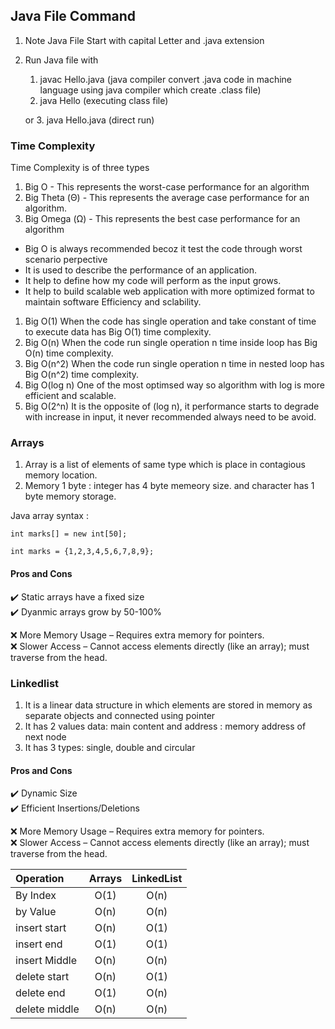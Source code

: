 ## Java File Command

1. Note Java File Start with capital Letter and .java extension
2. Run Java file with

   1. javac Hello.java (java compiler convert .java code in machine language using java compiler which create .class file)
   2. java Hello (executing class file)

   or 3. java Hello.java (direct run)

### Time Complexity

Time Complexity is of three types

1. Big O - This represents the worst-case performance for an algorithm
2. Big Theta (Θ) - This represents the average case performance for an algorithm.
3. Big Omega (Ω) - This represents the best case performance for an algorithm

- Big O is always recommended becoz it test the code through worst scenario perpective
- It is used to describe the performance of an application.
- It help to define how my code will perform as the input grows.
- It help to build scalable web application with more optimized format to maintain software Efficiency and sclability.

1. Big O(1)
   When the code has single operation and take constant of time to execute data has Big O(1) time complexity.
2. Big O(n)
   When the code run single operation n time inside loop has Big O(n) time complexity.
3. Big O(n^2)
   When the code run single operation n time in nested loop has Big O(n^2) time complexity.
4. Big O(log n)
   One of the most optimsed way so algorithm with log is more efficient and scalable.
5. Big O(2^n)
   It is the opposite of (log n), it performance starts to degrade with increase in input, it never recommended always need to be avoid.

### Arrays

1. Array is a list of elements of same type which is place in contagious memory location.
2. Memory 1 byte : integer has 4 byte memeory size. and character has 1 byte memory storage.

Java array syntax :

```
int marks[] = new int[50];

int marks = {1,2,3,4,5,6,7,8,9};

```

#### Pros and Cons

✔️ Static arrays have a fixed size <br>
✔️ Dyanmic arrays grow by 50-100% <br>

❌ More Memory Usage – Requires extra memory for pointers. <br>
❌ Slower Access – Cannot access elements directly (like an array); must traverse from the head. <br>

### Linkedlist

1. It is a linear data structure in which elements are stored in memory as separate objects and connected using pointer
2. It has 2 values data: main content and address : memory address of next node
3. It has 3 types: single, double and circular

#### Pros and Cons

✔️ Dynamic Size <br>
✔️ Efficient Insertions/Deletions <br>

❌ More Memory Usage – Requires extra memory for pointers. <br>
❌ Slower Access – Cannot access elements directly (like an array); must traverse from the head. <br>

| Operation     | Arrays | LinkedList |
| :------------ | :----: | :--------: |
| By Index      |  O(1)  |    O(n)    |
| by Value      |  O(n)  |    O(n)    |
| insert start  |  O(n)  |    O(1)    |
| insert end    |  O(1)  |    O(1)    |
| insert Middle |  O(n)  |    O(n)    |
| delete start  |  O(n)  |    O(1)    |
| delete end    |  O(1)  |    O(n)    |
| delete middle |  O(n)  |    O(n)    |
